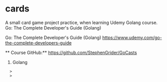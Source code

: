 # cards
A small card game project practice, when learning Udemy Golang course. Go: The Complete Developer's Guide (Golang)

Go: The Complete Developer's Guide (Golang)
https://www.udemy.com/go-the-complete-developers-guide

** Course GitHub:**
https://github.com/StephenGrider/GoCasts

1. Golang


```
  > 
  > 
```